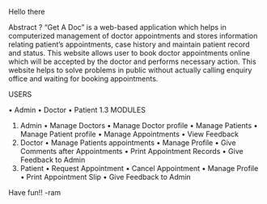 Hello there

Abstract ? 
“Get A Doc” is a web-based application which helps in computerized management of doctor
appointments and stores information relating patient’s appointments, case history and maintain
patient record and status. This website allows user to book doctor appointments online which
will be accepted by the doctor and performs necessary action. This website helps to solve
problems in public without actually calling enquiry office and waiting for booking
appointments.

USERS

• Admin
• Doctor
• Patient
1.3 MODULES
1. Admin
• Manage Doctors
• Manage Doctor profile
• Manage Patients
• Manage Patient profile
• Manage Appointments
• View Feedback
2. Doctor
• Manage Patients appointments
• Manage Profile
• Give Comments after Appointments
• Print Appointment Records
• Give Feedback to Admin
3. Patient
• Request Appointment
• Cancel Appointment
• Manage Profile
• Print Appointment Slip
• Give Feedback to Admin

Have fun!!
    -ram